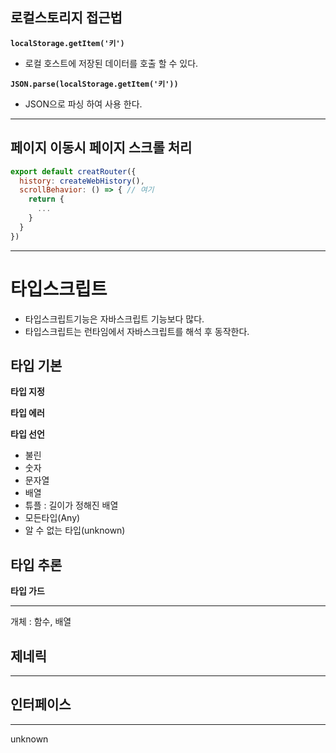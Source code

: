 ## 로컬스토리지 접근법

  __`localStorage.getItem('키')`__
  - 로컬 호스트에 저장된 데이터를 호출 할 수 있다.

  __`JSON.parse(localStorage.getItem('키'))`__
  - JSON으로 파싱 하여 사용 한다.

***

## 페이지 이동시 페이지 스크롤 처리

  ```js
  export default creatRouter({
    history: createWebHistory(),
    scrollBehavior: () => { // 여기
      return {
        ...
      }
    }
  })
  ```

***



# 타입스크립트
- 타입스크립트기능은 자바스크립트 기능보다 많다.
- 타입스크립트는 런타임에서 자바스크립트를 해석 후 동작한다.

## 타입 기본

  __타입 지정__

  __타입 에러__

  __타입 선언__
  - 불린
  - 숫자
  - 문자열
  - 배열
  - 튜플 : 길이가 정해진 배열
  - 모든타입(Any)
  - 알 수 없는 타입(unknown)

  __타입 추론__
  -

  __타입 가드__

***

개체 : 함수, 배열

## 제네릭

***



## 인터페이스

***

unknown